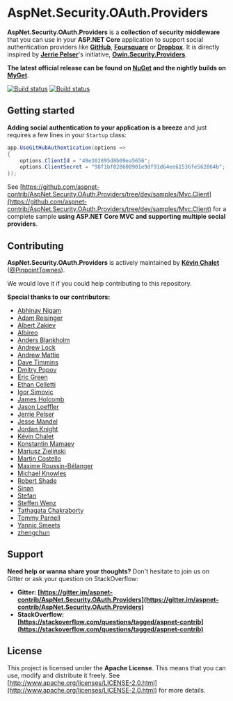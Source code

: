 AspNet.Security.OAuth.Providers
==================================

**AspNet.Security.OAuth.Providers** is a **collection of security middleware** that you can use in your **ASP.NET Core** application to support social authentication providers like **[GitHub](https://github.com/)**, **[Foursquare](https://foursquare.com/)** or **[Dropbox](https://www.dropbox.com/)**. It is directly inspired by **[Jerrie Pelser](https://github.com/jerriep)**'s initiative, **[Owin.Security.Providers](https://github.com/RockstarLabs/OwinOAuthProviders)**.

**The latest official release can be found on [NuGet](https://www.nuget.org/profiles/aspnet-contrib) and the nightly builds on [MyGet](https://www.myget.org/gallery/aspnet-contrib)**.

[![Build status](https://ci.appveyor.com/api/projects/status/3lh3pq6e57c8pnr4/branch/dev?svg=true)](https://ci.appveyor.com/project/aspnet-contrib/aspnet-security-oauth-providers/branch/dev)
[![Build status](https://travis-ci.org/aspnet-contrib/AspNet.Security.OAuth.Providers.svg?branch=dev)](https://travis-ci.org/aspnet-contrib/AspNet.Security.OAuth.Providers)

## Getting started

**Adding social authentication to your application is a breeze** and just requires a few lines in your `Startup` class:

```csharp
app.UseGitHubAuthentication(options =>
{
    options.ClientId = "49e302895d8b09ea5656";
    options.ClientSecret = "98f1bf028608901e9df91d64ee61536fe562064b";
});
```

See [https://github.com/aspnet-contrib/AspNet.Security.OAuth.Providers/tree/dev/samples/Mvc.Client](https://github.com/aspnet-contrib/AspNet.Security.OAuth.Providers/tree/dev/samples/Mvc.Client) for a complete sample **using ASP.NET Core MVC and supporting multiple social providers**.

## Contributing

**AspNet.Security.OAuth.Providers** is actively maintained by **[Kévin Chalet](https://github.com/PinpointTownes)** ([@PinpointTownes](https://twitter.com/PinpointTownes)).

We would love it if you could help contributing to this repository.

**Special thanks to our contributors:**

* [Abhinav Nigam](https://github.com/abhinavnigam)
* [Adam Reisinger](https://github.com/Res42)
* [Albert Zakiev](https://github.com/serber)
* [Albireo](https://github.com/kappa7194)
* [Anders Blankholm](https://github.com/ablankholm)
* [Andrew Lock](https://github.com/andrewlock)
* [Andrew Mattie](https://github.com/amattie)
* [Dave Timmins](https://github.com/davetimmins)
* [Dmitry Popov](https://github.com/justdmitry)
* [Eric Green](https://github.com/ericgreenmix)
* [Ethan Celletti](https://github.com/Gekctek)
* [Igor Simovic](https://github.com/igorsimovic)
* [James Holcomb](https://github.com/jamesholcomb)
* [Jason Loeffler](https://github.com/jmloeffler)
* [Jerrie Pelser](https://github.com/jerriep)
* [Jesse Mandel](https://github.com/supergibbs)
* [Jordan Knight](https://github.com/jakkaj)
* [Kévin Chalet](https://github.com/PinpointTownes)
* [Konstantin Mamaev](https://github.com/MrMeison)
* [Mariusz Zieliński](https://github.com/mariozski)
* [Martin Costello](https://github.com/martincostello)
* [Maxime Roussin-Bélanger](https://github.com/Lorac)
* [Michael Knowles](https://github.com/mjknowles)
* [Robert Shade](https://github.com/robert-shade)
* [Sinan](https://github.com/SH2015)
* [Stefan](https://github.com/Schlurcher)
* [Steffen Wenz](https://github.com/swenz)
* [Tathagata Chakraborty](https://github.com/tatx)
* [Tommy Parnell](https://github.com/tparnell8)
* [Yannic Smeets](https://github.com/yannicsmeets)
* [zhengchun](https://github.com/zhengchun)

## Support

**Need help or wanna share your thoughts?** Don't hesitate to join us on Gitter or ask your question on StackOverflow:

- **Gitter: [https://gitter.im/aspnet-contrib/AspNet.Security.OAuth.Providers](https://gitter.im/aspnet-contrib/AspNet.Security.OAuth.Providers)**
- **StackOverflow: [https://stackoverflow.com/questions/tagged/aspnet-contrib](https://stackoverflow.com/questions/tagged/aspnet-contrib)**

## License

This project is licensed under the **Apache License**. This means that you can use, modify and distribute it freely. See [http://www.apache.org/licenses/LICENSE-2.0.html](http://www.apache.org/licenses/LICENSE-2.0.html) for more details.
